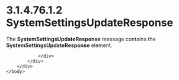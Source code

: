 <html dir="LTR" xmlns:mshelp="http://msdn.microsoft.com/mshelp" xmlns:ddue="http://ddue.schemas.microsoft.com/authoring/2003/5" xmlns:xlink="http://www.w3.org/1999/xlink" xmlns:tool="http://www.microsoft.com/tooltip">
    <head>
        <meta http-equiv="Content-Type" content="text/html; CHARSET=utf-8"></meta>
        <meta name="save" content="history"></meta>
        <title>3.1.4.76.1.2 SystemSettingsUpdateResponse</title>
        <xml>
            <mshelp:toctitle title="3.1.4.76.1.2 SystemSettingsUpdateResponse"></mshelp:toctitle>
            <mshelp:rltitle title="[MS-SSMDSWS-15]: SystemSettingsUpdateResponse"></mshelp:rltitle>
            <mshelp:keyword index="A" term="6a9c9b9c-78ae-4c62-b574-fe52e55eb8cf"></mshelp:keyword>
            <mshelp:attr name="DCSext.ContentType" value="open specification"></mshelp:attr>
            <mshelp:attr name="AssetID" value="6a9c9b9c-78ae-4c62-b574-fe52e55eb8cf"></mshelp:attr>
            <mshelp:attr name="TopicType" value="kbRef"></mshelp:attr>
            <mshelp:attr name="DCSext.Title" value="[MS-SSMDSWS-15]: SystemSettingsUpdateResponse" />
        </xml>
    </head>
    <body>
        <div id="header">
            <h1 class="heading">3.1.4.76.1.2 SystemSettingsUpdateResponse</h1>
        </div>
        <div id="mainSection">
            <div id="mainBody">
                <div id="allHistory" class="saveHistory"></div>
                <div id="sectionSection0" class="section" name="collapseableSection">
                    

<p>The <b>SystemSettingsUpdateResponse</b> message contains the
<b>SystemSettingsUpdateResponse</b> element.</p>


                </div>
            </div>
        </div>
    </body>
</html>